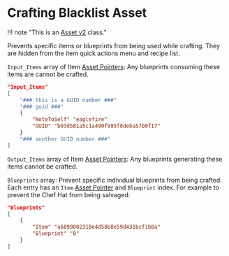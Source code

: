 # Crafting Blacklist Asset

!!! note "This is an [Asset v2](../../Modding/AssetTypes/AssetsV2.md) class."

Prevents specific items or blueprints from being used while crafting. They are hidden from the item quick actions menu and recipe list.

`Input_Items` array of Item [Asset Pointers](../../Modding/AssetPtr.md): Any blueprints consuming these items are cannot be crafted.

```json
"Input_Items"
[
    "### this is a GUID number ###"
    "### guid ###"
    {
        "NoteToSelf" "eaglefire"
        "GUID" "b03d581a5c1a490f995f8deba57b0f17"
    }
    "### another GUID number ###"
]
```

`Output_Items` array of Item [Asset Pointers](../../Modding/AssetPtr.md): Any blueprints generating these items cannot be crafted.

`Blueprints` array: Prevent specific individual blueprints from being crafted. Each entry has an `Item` [Asset Pointer](../../Modding/AssetPtr.md) and `Blueprint` index. For example to prevent the Chef Hat from being salvaged:

```json
"Blueprints"
[
    {
        "Item" "a6099002318e4d58b8e59d431bcf1b8a"
        "Blueprint" "0"
    }
]
```
